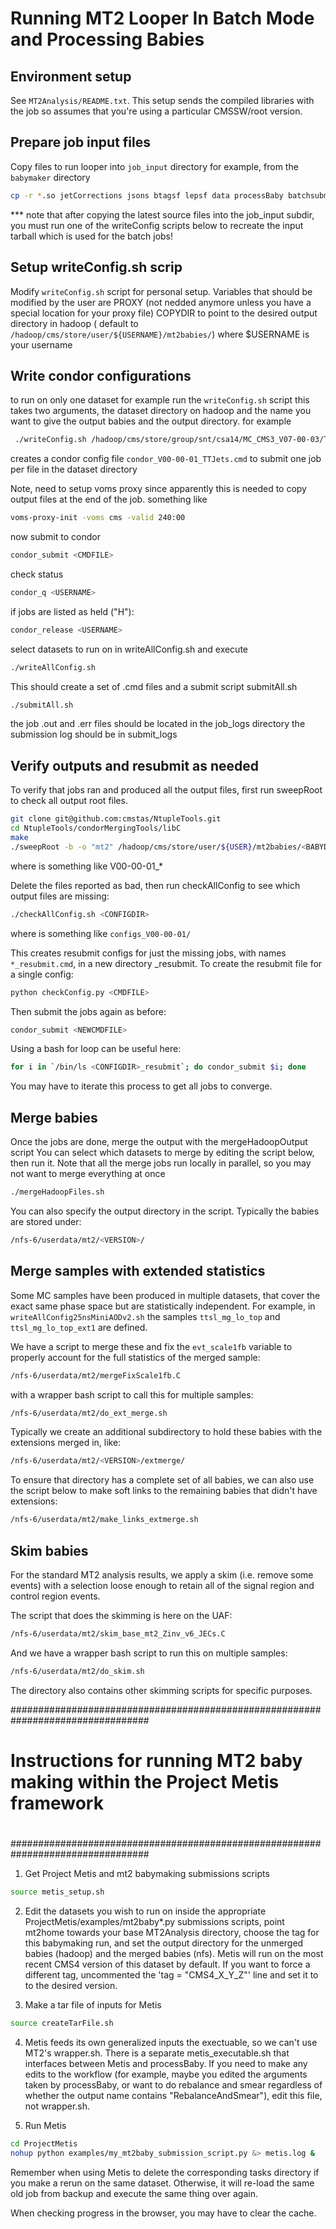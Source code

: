 
# Running MT2 Looper In Batch Mode and Processing Babies

## Environment setup

See `MT2Analysis/README.txt`.  This setup sends the compiled libraries with the job so assumes that you're using a particular CMSSW/root version.

## Prepare job input files

Copy files to run looper into `job_input` directory
for example, from the `babymaker` directory
``` bash
cp -r *.so jetCorrections jsons btagsf lepsf data processBaby batchsubmit/job_input/
```
*** note that after copying the latest source files into the job_input subdir, you must run one of the writeConfig scripts below to recreate the input tarball which is used for the batch jobs!

## Setup writeConfig.sh scrip

Modify `writeConfig.sh` script for personal setup. Variables that should be modified by the user are
PROXY (not nedded anymore unless you have a special location for your proxy file)
COPYDIR to point to the desired output directory in hadoop ( default to `/hadoop/cms/store/user/${USERNAME}/mt2babies/`) where $USERNAME is your username

## Write condor configurations

to run on only one dataset for example run the `writeConfig.sh` script 
this takes two arguments, the dataset directory on hadoop and the name
you want to give the output babies and the output directory. 
for example
``` bash
 ./writeConfig.sh /hadoop/cms/store/group/snt/csa14/MC_CMS3_V07-00-03/TTJets_MSDecaysCKM_central_Tune4C_13TeV-madgraph-tauola/merged/ V00-00-01_TTJets
```
creates a condor config file
`condor_V00-00-01_TTJets.cmd`
to submit one job per file in the dataset directory 

Note, need to setup voms proxy since apparently this is needed to copy output files at the end of the job.
something like
``` bash
voms-proxy-init -voms cms -valid 240:00
```
now submit to condor
``` bash
condor_submit <CMDFILE>
```
check status 
``` bash
condor_q <USERNAME>
```
if jobs are listed as held ("H"):
``` bash
condor_release <USERNAME>
```
select datasets to run on in writeAllConfig.sh and execute
``` bash
./writeAllConfig.sh
```
This should create a set of .cmd files and a submit script submitAll.sh
``` bash
./submitAll.sh
```

the job .out and .err files should be located in the job_logs directory 
the submission log should be in submit_logs

## Verify outputs and resubmit as needed

To verify that jobs ran and produced all the output files, first run sweepRoot to check all output root files.
``` bash
git clone git@github.com:cmstas/NtupleTools.git
cd NtupleTools/condorMergingTools/libC
make
./sweepRoot -b -o "mt2" /hadoop/cms/store/user/${USER}/mt2babies/<BABYDIRS>/*.root
```
where <BABYDIRS> is something like V00-00-01_*

Delete the files reported as bad, then run checkAllConfig to see which output files are missing:
``` bash
./checkAllConfig.sh <CONFIGDIR>
```
where <CONFIGDIR> is something like `configs_V00-00-01/`

This creates resubmit configs for just the missing jobs, with names `*_resubmit.cmd`, in a new directory <CONFIGDIR>_resubmit.
To create the resubmit file for a single config:
``` bash
python checkConfig.py <CMDFILE>
```
Then submit the jobs again as before:
``` bash
condor_submit <NEWCMDFILE>
```

Using a bash for loop can be useful here:
``` bash
for i in `/bin/ls <CONFIGDIR>_resubmit`; do condor_submit $i; done
```


You may have to iterate this process to get all jobs to converge.

## Merge babies

Once the jobs are done, merge the output with the mergeHadoopOutput script
You can select which datasets to merge by editing the script below, then run it.
Note that all the merge jobs run locally in parallel, so you may not want to merge
everything at once
``` bash
./mergeHadoopFiles.sh
```
You can also specify the output directory in the script. Typically the babies are
stored under:
``` bash
/nfs-6/userdata/mt2/<VERSION>/
```

## Merge samples with extended statistics

Some MC samples have been produced in multiple datasets, that cover the exact same phase space but are statistically independent.
For example, in `writeAllConfig25nsMiniAODv2.sh` the samples `ttsl_mg_lo_top` and `ttsl_mg_lo_top_ext1` are defined.

We have a script to merge these and fix the `evt_scale1fb` variable to properly account for the full statistics of the merged sample:
``` bash
/nfs-6/userdata/mt2/mergeFixScale1fb.C
```
with a wrapper bash script to call this for multiple samples:
``` bash
/nfs-6/userdata/mt2/do_ext_merge.sh
```
Typically we create an additional subdirectory to hold these babies with the extensions merged in, like:
``` bash
/nfs-6/userdata/mt2/<VERSION>/extmerge/
```
To ensure that directory has a complete set of all babies, we can also use the script below to make soft links
to the remaining babies that didn't have extensions:
``` bash
/nfs-6/userdata/mt2/make_links_extmerge.sh
```

## Skim babies

For the standard MT2 analysis results, we apply a skim (i.e. remove some events) with a selection loose enough
to retain all of the signal region and control region events.

The script that does the skimming is here on the UAF:
``` bash
/nfs-6/userdata/mt2/skim_base_mt2_Zinv_v6_JECs.C
```

And we have a wrapper bash script to run this on multiple samples:
``` bash
/nfs-6/userdata/mt2/do_skim.sh
```
The directory also contains other skimming scripts for specific purposes.





#################################################################################
#                                                                               #
#   Instructions for running MT2 baby making within the Project Metis framework #
#                                                                               #
#################################################################################

1. Get Project Metis and mt2 babymaking submissions scripts
``` bash
source metis_setup.sh
```

2. Edit the datasets you wish to run on inside the appropriate ProjectMetis/examples/mt2baby*.py submissions scripts, point mt2home towards your base MT2Analysis directory, choose the tag for this babymaking run, and set the output directory for the unmerged babies (hadoop) and the merged babies (nfs). Metis will run on the most recent CMS4 version of this dataset by default. If you want to force a different tag, uncommented the 'tag = "CMS4_X_Y_Z"' line and set it to to the desired version.

3. Make a tar file of inputs for Metis
``` bash
source createTarFile.sh
```

4. Metis feeds its own generalized inputs the exectuable, so we can't use MT2's wrapper.sh. There is a separate metis_executable.sh that interfaces between Metis and processBaby. If you need to make any edits to the workflow (for example, maybe you edited the arguments taken by processBaby, or want to do rebalance and smear regardless of whether the output name contains "RebalanceAndSmear"), edit this file, not wrapper.sh.

5. Run Metis
``` bash
cd ProjectMetis
nohup python examples/my_mt2baby_submission_script.py &> metis.log &
```

Remember when using Metis to delete the corresponding tasks directory if you make a rerun on the same dataset. Otherwise, it will re-load the same old job from backup and execute the same thing over again.

When checking progress in the browser, you may have to clear the cache.